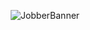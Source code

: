 <div align="center">

![JobberBanner](https://user-images.githubusercontent.com/72851613/232990517-2a92b9aa-e933-4e68-a5aa-53340f3075d0.png)

</div>
